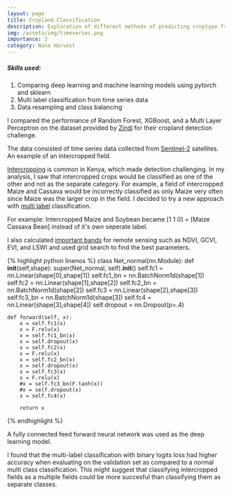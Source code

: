 ```yaml
---
layout: page
title: Cropland Classification
description: Exploration of different methods of predicting croptype from satellite time series data.
img: /assets/img/timeseries.png
importance: 3
category: Nasa Harvest
---
```

<h5 id="skills-used-">Skills used:</h5>
<ol>
<li>Comparing deep learning and machine learning models using pytorch and sklearn</li>
<li>Multi label classification from time series data</li>
<li>Data resampling and class balancing</li>
</ol>

<p>I compared the performance of Random Forest, XGBoost, and a Multi Layer Perceptron on the dataset provided by <a href="https://zindi.africa/competitions/iclr-workshop-challenge-2-radiant-earth-computer-vision-for-crop-recognition">Zindi</a> for their cropland detection challenge.</p> The data consisted of time series data collected from <a href="https://sentinel.esa.int/web/sentinel/missions/sentinel-2">Sentinel-2</a> satellites.


<div class="row">
    <div class="col-sm mt-3 mt-md-0">
        <img class="img-fluid rounded z-depth-1" src="{{ '/assets/img/intercrop.jpeg' | relative_url }}" alt="" title="example image"/>
    </div>
</div>
<div class="caption">
    An example of an intercropped field.
</div>


<p><a href="https://en.wikipedia.org/wiki/Intercropping">Intercropping</a> is common in Kenya, which made detection challenging. In my analysis, I saw that intercropped crops would be classified as one of the other and not as the separate category. For example, a field of intercropped Maize and Cassava would be incorrectly classified as only Maize very often since Maize was the larger crop in the field. I decided to try a new approach with <a href="https://en.wikipedia.org/wiki/Multi-label_classification">multi label</a> classification. </p>

For example: Intercropped Maize and Soybean became [1 1 0] = [Maize Cassava Bean] instead of it's own seperate label.

I also calculated <a href="https://eos.com/blog/6-spectral-indexes-on-top-of-ndvi-to-make-your-vegetation-analysis-complete/#:~:text=GCI,a%20measurement%20of%20plant%20health.">important bands</a> for remote sensing such as NDVI, GCVI, EVI, and LSWI and used grid search to find the best parameters.  

{% highlight python linenos %}
class Net_normal(nn.Module):
    def __init__(self,shape):
        super(Net_normal, self).__init__()
        self.fc1 = nn.Linear(shape[0],shape[1])
        self.fc1_bn = nn.BatchNorm1d(shape[1])
        self.fc2 = nn.Linear(shape[1],shape[2])
        self.fc2_bn = nn.BatchNorm1d(shape[2])
        self.fc3 = nn.Linear(shape[2],shape[3])
        self.fc3_bn = nn.BatchNorm1d(shape[3])
        self.fc4 = nn.Linear(shape[3],shape[4])
        self.dropout = nn.Dropout(p=.4)

    def forward(self, x):
        x = self.fc1(x)
        x = F.relu(x)
        x = self.fc1_bn(x)
        x = self.dropout(x)
        x = self.fc2(x)
        x = F.relu(x)
        x = self.fc2_bn(x)
        x = self.dropout(x)
        x = self.fc3(x)
        x = F.relu(x)
        #x = self.fc3_bn(F.tanh(x))
        #x = self.dropout(x)
        x = self.fc4(x)

        return x
{% endhighlight %}
<div class="caption">
    A fully connected feed forward neural network was used as the deep learning model.
</div>


I found that the multi-label classification with binary logits loss had higher accuracy when evaluating on the validation set as compared to a normal multi class classification. This might suggest that classifying intercropped fields as a multiple fields could be more succesful than classifying them as separate classes.
